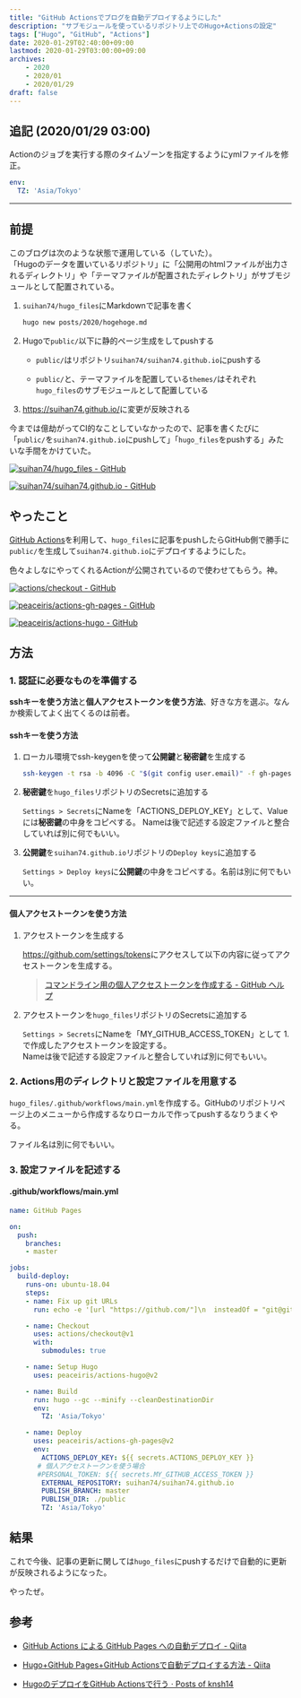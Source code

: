 ```yaml
---
title: "GitHub Actionsでブログを自動デプロイするようにした"
description: "サブモジュールを使っているリポジトリ上でのHugo+Actionsの設定"
tags: ["Hugo", "GitHub", "Actions"]
date: 2020-01-29T02:40:00+09:00
lastmod: 2020-01-29T03:00:00+09:00
archives:
    - 2020
    - 2020/01
    - 2020/01/29
draft: false
---
```


## 追記 (2020/01/29 03:00)

Actionのジョブを実行する際のタイムゾーンを指定するようにymlファイルを修正。

```yml
env:
  TZ: 'Asia/Tokyo'
```

---

## 前提

このブログは次のような状態で運用している（していた）。  
「Hugoのデータを置いているリポジトリ」に「公開用のhtmlファイルが出力されるディレクトリ」や「テーマファイルが配置されたディレクトリ」がサブモジュールとして配置されている。

1. `suihan74/hugo_files`にMarkdownで記事を書く

    ```bash
    hugo new posts/2020/hogehoge.md
    ```

2. Hugoで`public/`以下に静的ページ生成をしてpushする

    - `public/`はリポジトリ`suihan74/suihan74.github.io`にpushする

    - `public/`と、テーマファイルを配置している`themes/`はそれぞれ`hugo_files`のサブモジュールとして配置している

3. <https://suihan74.github.io/>に変更が反映される

今までは億劫がってCI的なことしていなかったので、記事を書くたびに「`public/`を`suihan74.github.io`にpushして」「`hugo_files`をpushする」みたいな手間をかけていた。

[![suihan74/hugo_files - GitHub](https://gh-card.dev/repos/suihan74/hugo_files.svg?fullname=)](https://github.com/suihan74/hugo_files)

[![suihan74/suihan74.github.io - GitHub](https://gh-card.dev/repos/suihan74/suihan74.github.io.svg?fullname=)](https://github.com/suihan74/suihan74.github.io)

## やったこと

[GitHub Actions](https://github.co.jp/features/actions)を利用して、`hugo_files`に記事をpushしたらGitHub側で勝手に`public/`を生成して`suihan74.github.io`にデプロイするようにした。

色々よしなにやってくれるActionが公開されているので使わせてもらう。神。

[![actions/checkout - GitHub](https://gh-card.dev/repos/actions/checkout.svg)](https://github.com/actions/checkout)

[![peaceiris/actions-gh-pages - GitHub](https://gh-card.dev/repos/peaceiris/actions-gh-pages.svg)](https://github.com/peaceiris/actions-gh-pages)

[![peaceiris/actions-hugo - GitHub](https://gh-card.dev/repos/peaceiris/actions-hugo.svg)](https://github.com/peaceiris/actions-hugo)

## 方法

### 1. 認証に必要なものを準備する

**sshキーを使う方法**と**個人アクセストークンを使う方法**、好きな方を選ぶ。なんか検索してよく出てくるのは前者。

#### sshキーを使う方法

1. ローカル環境でssh-keygenを使って**公開鍵**と**秘密鍵**を生成する

    ```bash
    ssh-keygen -t rsa -b 4096 -C "$(git config user.email)" -f gh-pages -N ""
    ```

2. **秘密鍵**を`hugo_files`リポジトリのSecretsに追加する

    `Settings > Secrets`にNameを「ACTIONS_DEPLOY_KEY」として、Valueには**秘密鍵**の中身をコピペする。
    Nameは後で記述する設定ファイルと整合していれば別に何でもいい。

3. **公開鍵**を`suihan74.github.io`リポジトリの`Deploy keys`に追加する

    `Settings > Deploy keys`に**公開鍵**の中身をコピペする。名前は別に何でもいい。

---

#### 個人アクセストークンを使う方法

1. アクセストークンを生成する

    <https://github.com/settings/tokens>にアクセスして以下の内容に従ってアクセストークンを生成する。

    > [コマンドライン用の個人アクセストークンを作成する - GitHub ヘルプ](https://help.github.com/ja/github/authenticating-to-github/creating-a-personal-access-token-for-the-command-line)

2. アクセストークンを`hugo_files`リポジトリのSecretsに追加する

    `Settings > Secrets`にNameを「MY_GITHUB_ACCESS_TOKEN」として 1. で作成したアクセストークンを設定する。  
    Nameは後で記述する設定ファイルと整合していれば別に何でもいい。

### 2. Actions用のディレクトリと設定ファイルを用意する

`hugo_files/.github/workflows/main.yml`を作成する。GitHubのリポジトリページ上のメニューから作成するなりローカルで作ってpushするなりうまくやる。

ファイル名は別に何でもいい。

### 3. 設定ファイルを記述する

#### .github/workflows/main.yml

```yml
name: GitHub Pages

on:
  push:
    branches:
    - master

jobs:
  build-deploy:
    runs-on: ubuntu-18.04
    steps:
    - name: Fix up git URLs
      run: echo -e '[url "https://github.com/"]\n  insteadOf = "git@github.com:"' >> ~/.gitconfig

    - name: Checkout
      uses: actions/checkout@v1
      with:
        submodules: true

    - name: Setup Hugo
      uses: peaceiris/actions-hugo@v2

    - name: Build
      run: hugo --gc --minify --cleanDestinationDir
      env:
        TZ: 'Asia/Tokyo'

    - name: Deploy
      uses: peaceiris/actions-gh-pages@v2
      env:
        ACTIONS_DEPLOY_KEY: ${{ secrets.ACTIONS_DEPLOY_KEY }}
       # 個人アクセストークンを使う場合
       #PERSONAL_TOKEN: ${{ secrets.MY_GITHUB_ACCESS_TOKEN }}
        EXTERNAL_REPOSITORY: suihan74/suihan74.github.io
        PUBLISH_BRANCH: master
        PUBLISH_DIR: ./public
        TZ: 'Asia/Tokyo'
```

## 結果

これで今後、記事の更新に関しては`hugo_files`にpushするだけで自動的に更新が反映されるようになった。

やったぜ。

## 参考

- [GitHub Actions による GitHub Pages への自動デプロイ - Qiita](https://qiita.com/peaceiris/items/d401f2e5724fdcb0759d)

- [Hugo+GitHub Pages+GitHub Actionsで自動デプロイする方法 - Qiita](https://qiita.com/syui/items/f1f2db8660cda34d8938)

- [HugoのデプロイをGitHub Actionsで行う &middot; Posts of knsh14](https://knsh14.github.io/posts/how-to-automate-deploying-hugo/)
